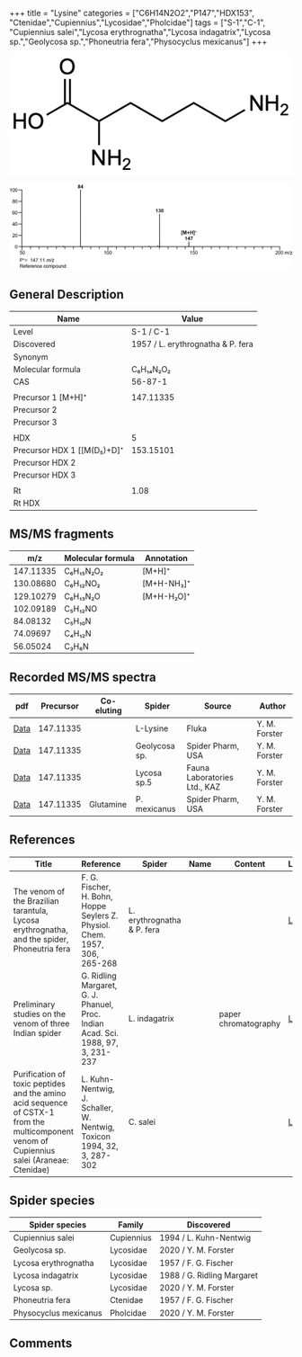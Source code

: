 +++
title = "Lysine"
categories = ["C6H14N2O2","P147","HDX153",
"Ctenidae","Cupiennius","Lycosidae","Pholcidae"]
tags = ["S-1","C-1",
"Cupiennius salei","Lycosa erythrognatha","Lycosa indagatrix","Lycosa sp.","Geolycosa sp.","Phoneutria fera","Physocyclus mexicanus"]
+++

![](/img/Lysine.png)

![](/img_MSMS/147_Lysine.png)

## General Description

| Name                      | Value                             |
|---------------------------|-----------------------------------|
| Level                     | S-1 / C-1                                 |
| Discovered                | 1957 / L. erythrognatha & P. fera |
| Synonym                   |                                   |
| Molecular formula         | C₆H₁₄N₂O₂                         |
| CAS                       | 56-87-1                           |
|                           |                                   |
| Precursor 1 [M+H]⁺        | 147.11335                         |
| Precursor 2               |                                   |
| Precursor 3               |                                   |
|                           |                                   |
| HDX                       | 5                                 |
| Precursor HDX 1 [[M(D₅)+D]⁺ | 153.15101                         |
| Precursor HDX 2           |                                   |
| Precursor HDX 3           |                                   |
|                           |                                   |
| Rt                        | 1.08                              |
| Rt HDX                    |                                   |

## MS/MS fragments

| m/z       | Molecular formula | Annotation       |
|-----------|-------------------|------------------|
| 147.11335 | C₆H₁₅N₂O₂         | [M+H]⁺           |
| 130.08680 | C₆H₁₂NO₂          | [M+H-NH₃]⁺       |
| 129.10279 | C₆H₁₃N₂O          | [M+H-H₂O]⁺       |
| 102.09189 | C₅H₁₂NO           |                  |
| 84.08132  | C₅H₁₀N            |                  |
| 74.09697  | C₄H₁₂N            |                  |
| 56.05024  | C₃H₆N             |                  |

## Recorded MS/MS spectra

| pdf                              | Precursor | Co-eluting | Spider   | Source | Author        |
|----------------------------------|-----------|------------|----------|--------|---------------|
| [Data](/pdf/147_Lysine_1-08.pdf) | 147.11335 |            | L-Lysine | Fluka  | Y. M. Forster |
| [Data](/pdf/Geolycosa-sp/147_Lysine_Ge-sp.pdf) | 147.11335 |           | Geolycosa sp. | Spider Pharm, USA| Y. M. Forster |
| [Data](/pdf/Lycosa-sp5/147_Lysine_Ly-sp5.pdf) | 147.11335 |           | Lycosa sp.5 | Fauna Laboratories Ltd., KAZ | Y. M. Forster |
| [Data](/pdf/P-mexicanus/147_Lysine_Glutamine_Pm.pdf) | 147.11335 | Glutamine          | P. mexicanus | Spider Pharm, USA | Y. M. Forster |

## References

| Title                                                                                                                                      | Reference                                                                        | Spider                     | Name | Content              | Link                                                             |
|--------------------------------------------------------------------------------------------------------------------------------------------|----------------------------------------------------------------------------------|----------------------------|------|----------------------|------------------------------------------------------------------|
| The venom of the Brazilian tarantula, Lycosa erythrognatha, and the spider, Phoneutria fera                                                | F. G. Fischer, H. Bohn, Hoppe Seylers Z. Physiol. Chem. 1957, 306, 265-268       | L. erythrognatha & P. fera |      |                      | [Link](https://onlinelibrary.wiley.com/doi/abs/10.1002/jlac.19576030124) |
| Preliminary studies on the venom of three Indian spider                                                                                    | G. Ridling Margaret, G. J. Phanuel, Proc. Indian Acad. Sci. 1988, 97, 3, 231-237 | L. indagatrix              |      | paper chromatography | [Link](https://www.ias.ac.in/article/fulltext/anml/097/03/0231-0237)     |
| Purification of toxic peptides and the amino acid sequence of CSTX-1 from the multicomponent venom of Cupiennius salei (Araneae: Ctenidae) | L. Kuhn-Nentwig, J. Schaller, W. Nentwig, Toxicon 1994, 32, 3, 287-302           | C. salei                   |      |                      | [Link](https://doi.org/10.1016/0041-0101(94)90082-5)                     |

## Spider species

| Spider species       | Family     | Discovered                 |
|----------------------|------------|----------------------------|
| Cupiennius salei     | Cupiennius | 1994 / L. Kuhn-Nentwig     |
| Geolycosa sp. | Lycosidae | 2020 / Y. M. Forster |
| Lycosa erythrognatha | Lycosidae  | 1957 / F. G. Fischer       |
| Lycosa indagatrix    | Lycosidae  | 1988 / G. Ridling Margaret |
| Lycosa sp. | Lycosidae | 2020 / Y. M. Forster |
| Phoneutria fera      | Ctenidae   | 1957 / F. G. Fischer       |
| Physocyclus mexicanus | Pholcidae | 2020 / Y. M. Forster |

## Comments